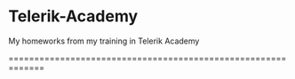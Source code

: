 Telerik-Academy
=============================================================

My homeworks from my training in Telerik Academy

=============================================================
